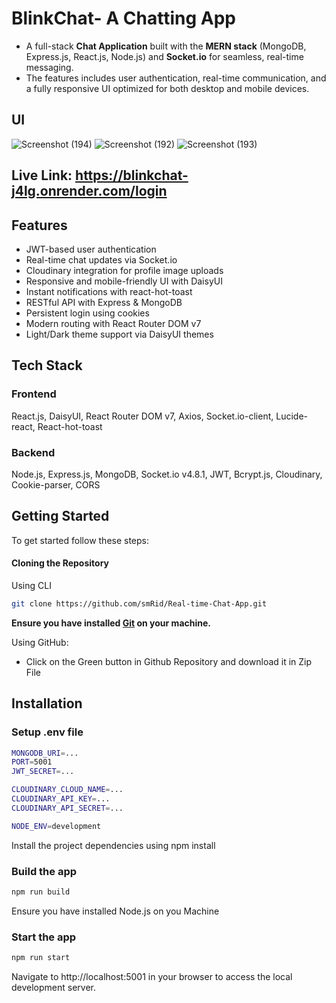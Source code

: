# BlinkChat- A Chatting App

* A full-stack **Chat Application** built with the **MERN stack** (MongoDB, Express.js, React.js, Node.js) and **Socket.io** for seamless, real-time messaging. 
* The features includes user authentication, real-time communication, and a fully responsive UI optimized for both desktop and mobile devices.

## UI
![Screenshot (194)](https://github.com/user-attachments/assets/bf90edc5-bee3-4d34-8b6f-8d7a8ead6612)
![Screenshot (192)](https://github.com/user-attachments/assets/9b17b15d-7e1b-428f-b76b-300f8a996e33)
![Screenshot (193)](https://github.com/user-attachments/assets/b0aa58dd-df3f-4b57-b390-709d0dc43ff8)

## Live Link: https://blinkchat-j4lg.onrender.com/login


## Features

- JWT-based user authentication  
- Real-time chat updates via Socket.io  
- Cloudinary integration for profile image uploads  
- Responsive and mobile-friendly UI with DaisyUI  
- Instant notifications with react-hot-toast  
- RESTful API with Express & MongoDB  
- Persistent login using cookies  
- Modern routing with React Router DOM v7
- Light/Dark theme support via DaisyUI themes

## Tech Stack

### Frontend

React.js, DaisyUI, React Router DOM v7, Axios, Socket.io-client, Lucide-react, React-hot-toast

### Backend

Node.js, Express.js, MongoDB, Socket.io v4.8.1, JWT, Bcrypt.js, Cloudinary, Cookie-parser, CORS

## Getting Started

To get started follow these steps:

#### Cloning the Repository

Using CLI

```bash
git clone https://github.com/smRid/Real-time-Chat-App.git
```

**Ensure you have installed [Git](https://git-scm.com) on your machine.**

Using GitHub:

* Click on the Green button in Github Repository and download it in Zip File


## Installation


### Setup .env file
```bash
MONGODB_URI=...
PORT=5001
JWT_SECRET=...

CLOUDINARY_CLOUD_NAME=...
CLOUDINARY_API_KEY=...
CLOUDINARY_API_SECRET=...

NODE_ENV=development
```

Install the project dependencies using npm install

### Build the app

```bash
npm run build
```
Ensure you have installed Node.js on you Machine

### Start the app

```bash
npm run start
```

Navigate to http://localhost:5001 in your browser to access the local development server.

